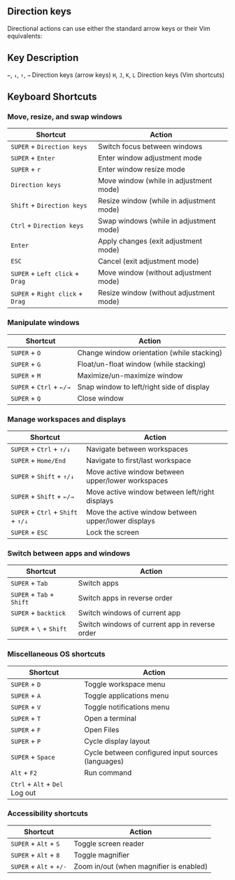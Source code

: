 ## Direction keys

Directional actions can use either the standard arrow keys or their Vim equivalents:

## Key Description

`←`, `↓`, `↑`, `→` Direction keys (arrow keys)
`H`, `J`, `K`, `L` Direction keys (Vim shortcuts)

## Keyboard Shortcuts

### Move, resize, and swap windows

| Shortcut                         | Action                                   |
| -------------------------------- | ---------------------------------------- |
| `SUPER` + `Direction keys`       | Switch focus between windows             |
| `SUPER` + `Enter`                | Enter window adjustment mode             |
| `SUPER` + `r`                    | Enter window resize mode                 |
| `Direction keys`                 | Move window (while in adjustment mode)   |
| `Shift` + `Direction keys`       | Resize window (while in adjustment mode) |
| `Ctrl` + `Direction keys`        | Swap windows (while in adjustment mode)  |
| `Enter`                          | Apply changes (exit adjustment mode)     |
| `ESC`                            | Cancel (exit adjustment mode)            |
| `SUPER` + `Left click` + `Drag`  | Move window (without adjustment mode)    |
| `SUPER` + `Right click` + `Drag` | Resize window (without adjustment mode)  |

### Manipulate windows

| Shortcut                 | Action                                     |
| ------------------------ | ------------------------------------------ |
| `SUPER` + `O`            | Change window orientation (while stacking) |
| `SUPER` + `G`            | Float/un-float window (while stacking)     |
| `SUPER` + `M`            | Maximize/un-maximize window                |
| `SUPER` + `Ctrl` + `←/→` | Snap window to left/right side of display  |
| `SUPER` + `Q`            | Close window                               |

### Manage workspaces and displays

| Shortcut                           | Action                                              |
| ---------------------------------- | --------------------------------------------------- |
| `SUPER` + `Ctrl` + `↑/↓`           | Navigate between workspaces                         |
| `SUPER` + `Home/End`               | Navigate to first/last workspace                    |
| `SUPER` + `Shift` + `↑/↓`          | Move active window between upper/lower workspaces   |
| `SUPER` + `Shift` + `←/→`          | Move active window between left/right displays      |
| `SUPER` + `Ctrl` + `Shift` + `↑/↓` | Move the active window between upper/lower displays |
| `SUPER` + `ESC`                    | Lock the screen                                     |

### Switch between apps and windows

| Shortcut                  | Action                                         |
| ------------------------- | ---------------------------------------------- |
| `SUPER` + `Tab`           | Switch apps                                    |
| `SUPER` + `Tab` + `Shift` | Switch apps in reverse order                   |
| `SUPER` + `backtick`      | Switch windows of current app                  |
| `SUPER` + `\` + `Shift`   | Switch windows of current app in reverse order |

### Miscellaneous OS shortcuts

| Shortcut                       | Action                                             |
| ------------------------------ | -------------------------------------------------- |
| `SUPER` + `D`                  | Toggle workspace menu                              |
| `SUPER` + `A`                  | Toggle applications menu                           |
| `SUPER` + `V`                  | Toggle notifications menu                          |
| `SUPER` + `T`                  | Open a terminal                                    |
| `SUPER` + `F`                  | Open Files                                         |
| `SUPER` + `P`                  | Cycle display layout                               |
| `SUPER` + `Space`              | Cycle between configured input sources (languages) |
| `Alt` + `F2`                   | Run command                                        |
| `Ctrl` + `Alt` + `Del` Log out |

### Accessibility shortcuts

| Shortcut                | Action                                  |
| ----------------------- | --------------------------------------- |
| `SUPER` + `Alt` + `S`   | Toggle screen reader                    |
| `SUPER` + `Alt` + `8`   | Toggle magnifier                        |
| `SUPER` + `Alt` + `+/-` | Zoom in/out (when magnifier is enabled) |
